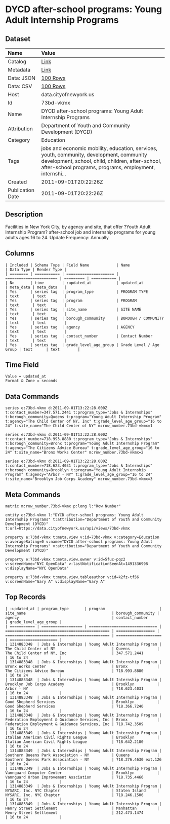 # DYCD after-school programs: Young Adult Internship Programs

## Dataset

| Name | Value |
| :--- | :---- |
| Catalog | [Link](https://catalog.data.gov/dataset/dycd-after-school-programs-young-adult-internship-programs-1cfb4) |
| Metadata | [Link](https://data.cityofnewyork.us/api/views/73bd-vkmx) |
| Data: JSON | [100 Rows](https://data.cityofnewyork.us/api/views/73bd-vkmx/rows.json?max_rows=100) |
| Data: CSV | [100 Rows](https://data.cityofnewyork.us/api/views/73bd-vkmx/rows.csv?max_rows=100) |
| Host | data.cityofnewyork.us |
| Id | 73bd-vkmx |
| Name | DYCD after-school programs: Young Adult Internship Programs |
| Attribution | Department of Youth and Community Development (DYCD) |
| Category | Education |
| Tags | jobs and economic mobility, education, services, youth, community, development, community development, school, child, children, after-school, after-school programs, programs, employment, internshi... |
| Created | 2011-09-01T20:22:26Z |
| Publication Date | 2011-09-01T20:22:26Z |

## Description

Facilities in New York City, by agency and site, that offer ?Youth Adult Internship Program? after-school job and internship programs for young adults ages 16 to 24. Update Frequency: Annually

## Columns

```ls
| Included | Schema Type | Field Name            | Name                    | Data Type | Render Type |
| ======== | =========== | ===================== | ======================= | ========= | =========== |
| No       | time        | :updated_at           | updated_at              | meta_data | meta_data   |
| Yes      | series tag  | program_type          | PROGRAM TYPE            | text      | text        |
| Yes      | series tag  | program               | PROGRAM                 | text      | text        |
| Yes      | series tag  | site_name             | SITE NAME               | text      | text        |
| Yes      | series tag  | borough_community     | BOROUGH / COMMUNITY     | text      | text        |
| Yes      | series tag  | agency                | AGENCY                  | text      | text        |
| Yes      | series tag  | contact_number        | Contact Number          | text      | text        |
| Yes      | series tag  | grade_level_age_group | Grade Level / Age Group | text      | text        |
```

## Time Field

```ls
Value = updated_at
Format & Zone = seconds
```

## Data Commands

```ls
series e:73bd-vkmx d:2011-09-01T13:22:28.000Z t:contact_number=347.571.2441 t:program_type="Jobs & Internships" t:borough_community=Queens t:program="Young Adult Internship Program" t:agency="The Child Center of NY, Inc" t:grade_level_age_group="16 to 24" t:site_name="The Child Center of NY" m:row_number.73bd-vkmx=1

series e:73bd-vkmx d:2011-09-01T13:22:28.000Z t:contact_number=718.993.8880 t:program_type="Jobs & Internships" t:borough_community=Bronx t:program="Young Adult Internship Program" t:agency="The Citizens Advice Bureau" t:grade_level_age_group="16 to 24" t:site_name="Bronx Works Center" m:row_number.73bd-vkmx=2

series e:73bd-vkmx d:2011-09-01T13:22:28.000Z t:contact_number=718.623.4031 t:program_type="Jobs & Internships" t:borough_community=Brooklyn t:program="Young Adult Internship Program" t:agency="Arbor - NY" t:grade_level_age_group="16 to 24" t:site_name="Brooklyn Job Corps Academy" m:row_number.73bd-vkmx=3
```

## Meta Commands

```ls
metric m:row_number.73bd-vkmx p:long l:"Row Number"

entity e:73bd-vkmx l:"DYCD after-school programs: Young Adult Internship Programs" t:attribution="Department of Youth and Community Development (DYCD)" t:url=https://data.cityofnewyork.us/api/views/73bd-vkmx

property e:73bd-vkmx t:meta.view v:id=73bd-vkmx v:category=Education v:averageRating=0 v:name="DYCD after-school programs: Young Adult Internship Programs" v:attribution="Department of Youth and Community Development (DYCD)"

property e:73bd-vkmx t:meta.view.owner v:id=5fuc-pqz2 v:screenName="NYC OpenData" v:lastNotificationSeenAt=1491336998 v:displayName="NYC OpenData"

property e:73bd-vkmx t:meta.view.tableauthor v:id=k2fz-tf56 v:screenName="Gary A" v:displayName="Gary A"
```

## Top Records

```ls
| :updated_at | program_type       | program                        | site_name                                      | borough_community | agency                                         | contact_number       | grade_level_age_group | 
| =========== | ================== | ============================== | ============================================== | ================= | ============================================== | ==================== | ===================== | 
| 1314883348  | Jobs & Internships | Young Adult Internship Program | The Child Center of NY                         | Queens            | The Child Center of NY, Inc                    | 347.571.2441         | 16 to 24              | 
| 1314883348  | Jobs & Internships | Young Adult Internship Program | Bronx Works Center                             | Bronx             | The Citizens Advice Bureau                     | 718.993.8880         | 16 to 24              | 
| 1314883348  | Jobs & Internships | Young Adult Internship Program | Brooklyn Job Corps Academy                     | Brooklyn          | Arbor - NY                                     | 718.623.4031         | 16 to 24              | 
| 1314883348  | Jobs & Internships | Young Adult Internship Program | Good Shepherd Services                         | Brooklyn          | Good Shepherd Services                         | 718.366.7240         | 16 to 24              | 
| 1314883348  | Jobs & Internships | Young Adult Internship Program | Federation Employment & Guidance Services, Inc | Bronx             | Federation Employment & Guidance Services, Inc | 718.742.3509         | 16 to 24              | 
| 1314883349  | Jobs & Internships | Young Adult Internship Program | Italian American Civil Rights League           | Brooklyn          | Italian American Civil Rights League           | 718.642.2180         | 16 to 24              | 
| 1314883349  | Jobs & Internships | Young Adult Internship Program | Southern Queens Park Association - NY          | Queens            | Southern Queens Park Association - NY          | 718.276.4630 ext.126 | 16 to 24              | 
| 1314883349  | Jobs & Internships | Young Adult Internship Program | Vannguard Computer Center                      | Brooklyn          | Vannguard Urban Improvement Assciation         | 718.735.4466         | 16 to 24              | 
| 1314883349  | Jobs & Internships | Young Adult Internship Program | NYSARC, Inc. NYC Chapter                       | Staten Island     | NYSARC, Inc. NYC Chapter                       | 718.246.1506         | 16 to 24              | 
| 1314883349  | Jobs & Internships | Young Adult Internship Program | Henry Street Settlement                        | Manhattan         | Henry Street Settlement                        | 212.473.1474         | 16 to 24              | 
```